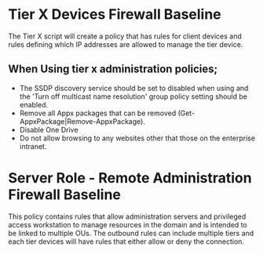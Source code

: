 # Tier X Devices Firewall Baseline
The Tier X script will create a policy that has rules for client devices and rules defining which IP addresses are allowed to manage the 
tier device.  
## When Using tier x administration policies;  
 - The SSDP discovery service should be set to disabled when using  and the 'Turn off multicast name resolution'
group policy setting should be enabled.  
 - Remove all Appx packages that can be removed (Get-AppxPackage|Remove-AppxPackage).
 - Disable One Drive
 - Do not allow browsing to any websites other that those on the enterprise intranet.

# Server Role - Remote Administration Firewall Baseline
This policy contains rules that allow administration servers and privileged access workstation to manage resources in the domain and is 
intended to be linked to multiple OUs. The outbound rules can include multiple tiers and each tier devices will have rules that either allow or deny the connection.
